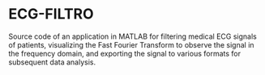 # ECG-FILTRO
Source code of an application in MATLAB for filtering medical ECG signals of patients, visualizing the Fast Fourier Transform to observe the signal in the frequency domain, and exporting the signal to various formats for subsequent data analysis.

